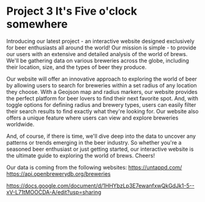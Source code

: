 # Project 3 It's Five o'clock somewhere

Introducing our latest project - an interactive website designed exclusively for beer enthusiasts all around the world! Our mission is simple - to provide our users with an extensive and detailed analysis of the world of brews. We'll be gathering data on various breweries across the globe, including their location, size, and the types of beer they produce.

Our website will offer an innovative approach to exploring the world of beer by allowing users to search for breweries within a set radius of any location they choose. With a Geojson map and radius markers, our website provides the perfect platform for beer lovers to find their next favorite spot. And, with toggle options for defining radius and brewery types, users can easily filter their search results to find exactly what they're looking for. Our website also offers a unique feature where users can view and explore breweries worldwide.

And, of course, if there is time, we'll dive deep into the data to uncover any patterns or trends emerging in the beer industry. So whether you're a seasoned beer enthusiast or just getting started, our interactive website is the ultimate guide to exploring the world of brews. Cheers!

Our data is coming from the following websites:
https://untappd.com/
https://api.openbrewerydb.org/breweries 



https://docs.google.com/document/d/1HHYbzLp3E7ewanfxwQkGdJk1-5--xV-L71tMOOCDA-A/edit?usp=sharing
